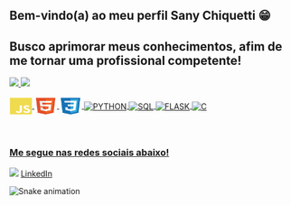 ## Bem-vindo(a) ao meu perfil Sany Chiquetti 😁
## Busco aprimorar meus conhecimentos, afim de me tornar uma profissional competente!

 <div>
   <a href="https://github.com/sanychiquetti">
   <img height="180em" src="https://github-readme-stats.vercel.app/api?username=sanychiquetti&show_icons=true&theme=radical&include_all_commits=true&count_private=true"/>
   <img height="180em" src="https://github-readme-stats.vercel.app/api/top-langs/?username=sanychiquetti&layout=compact&langs_count=6&theme=radical"/>

</div>
<div style="display: inline_block"><br>
  <img align="center" alt="Js" height="30" width="40" src="https://raw.githubusercontent.com/devicons/devicon/master/icons/javascript/javascript-plain.svg">
  <img align="center" alt="HTML" height="30" width="40" src="https://raw.githubusercontent.com/devicons/devicon/master/icons/html5/html5-original.svg">
  <img align="center" alt="CSS" height="30" width="40" src="https://raw.githubusercontent.com/devicons/devicon/master/icons/css3/css3-original.svg">
  <img align="center" alt="PYTHON" height="30" width="40" src="https://cdn.jsdelivr.net/gh/devicons/devicon/icons/python/python-original.svg" />
  <img align="center" alt="SQL" height="30" width="40" src="https://cdn.jsdelivr.net/gh/devicons/devicon/icons/microsoftsqlserver/microsoftsqlserver-plain.svg" />
  <img align="center" alt="FLASK" height="30" width="40" src="https://cdn.jsdelivr.net/gh/devicons/devicon/icons/flask/flask-original.svg" />
  <img align="center" alt="C" height="30" width="40" src="https://cdn.jsdelivr.net/gh/devicons/devicon/icons/c/c-original.svg" />
          
</div>
 
 <br>
 
 <br>
 
  ### Me segue nas redes sociais abaixo!
 
<div> 
 <a href="https://discord.gg/Sany#1936" target="_blank"><img src="https://img.shields.io/badge/Discord-7289DA?style=for-the-badge&logo=discord&logoColor=white" target="_blank"></a> 
 <a href="https://www.linkedin.com/in/sany-chiquetti-garcia-63078ab7/"<img src="https://img.shields.io/badge/-LinkedIn-%230077B5?style=for-the-badge&logo=linkedin&logoColor=white" target="_blank" class="linkedin">LinkedIn</a>

 ![Snake animation](https://github.com/devemdobro/devemdobro/blob/output/github-contribution-grid-snake.svg)
